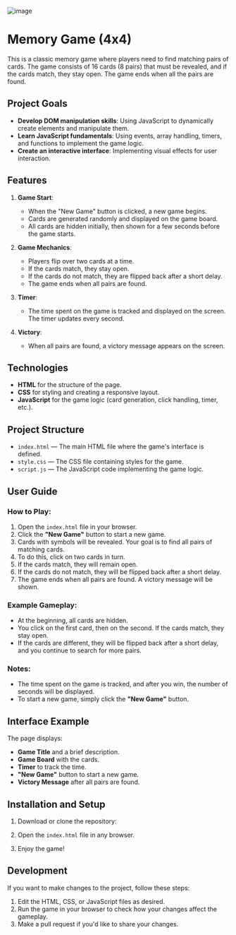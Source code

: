 ![image](https://github.com/user-attachments/assets/1ba4aed4-59f3-49ca-9758-464be404e7ff)

# Memory Game (4x4)

This is a classic memory game where players need to find matching pairs of cards. The game consists of 16 cards (8 pairs) that must be revealed, and if the cards match, they stay open. The game ends when all the pairs are found.

## Project Goals

- **Develop DOM manipulation skills**: Using JavaScript to dynamically create elements and manipulate them.
- **Learn JavaScript fundamentals**: Using events, array handling, timers, and functions to implement the game logic.
- **Create an interactive interface**: Implementing visual effects for user interaction.

## Features

1. **Game Start**:
   - When the "New Game" button is clicked, a new game begins.
   - Cards are generated randomly and displayed on the game board.
   - All cards are hidden initially, then shown for a few seconds before the game starts.

2. **Game Mechanics**:
   - Players flip over two cards at a time.
   - If the cards match, they stay open.
   - If the cards do not match, they are flipped back after a short delay.
   - The game ends when all pairs are found.

3. **Timer**:
   - The time spent on the game is tracked and displayed on the screen. The timer updates every second.

4. **Victory**:
   - When all pairs are found, a victory message appears on the screen.

## Technologies

- **HTML** for the structure of the page.
- **CSS** for styling and creating a responsive layout.
- **JavaScript** for the game logic (card generation, click handling, timer, etc.).

## Project Structure

- `index.html` — The main HTML file where the game's interface is defined.
- `style.css` — The CSS file containing styles for the game.
- `script.js` — The JavaScript code implementing the game logic.

## User Guide

### How to Play:

1. Open the `index.html` file in your browser.
2. Click the **"New Game"** button to start a new game.
3. Cards with symbols will be revealed. Your goal is to find all pairs of matching cards.
4. To do this, click on two cards in turn.
5. If the cards match, they will remain open.
6. If the cards do not match, they will be flipped back after a short delay.
7. The game ends when all pairs are found. A victory message will be shown.

### Example Gameplay:

- At the beginning, all cards are hidden.
- You click on the first card, then on the second. If the cards match, they stay open.
- If the cards are different, they will be flipped back after a short delay, and you continue to search for more pairs.

### Notes:
- The time spent on the game is tracked, and after you win, the number of seconds will be displayed.
- To start a new game, simply click the **"New Game"** button.

## Interface Example

The page displays:
- **Game Title** and a brief description.
- **Game Board** with the cards.
- **Timer** to track the time.
- **"New Game"** button to start a new game.
- **Victory Message** after all pairs are found.

## Installation and Setup

1. Download or clone the repository:
   
2. Open the `index.html` file in any browser.

3. Enjoy the game!

## Development

If you want to make changes to the project, follow these steps:

1. Edit the HTML, CSS, or JavaScript files as desired.
2. Run the game in your browser to check how your changes affect the gameplay.
3. Make a pull request if you'd like to share your changes.



